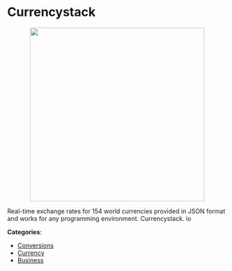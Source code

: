 # Currencystack
<p align="center">
    <img width="400" src="https://raw.githubusercontent.com/apis-list/apis-list/apis/currencystack/logo_256x256.png" />
</p>

Real-time exchange rates for 154 world currencies provided in JSON format and works for any programming environment. Currencystack. io



**Categories**:
- [Conversions](https://github.com/apis-list/apis-list#conversions)
- [Currency](https://github.com/apis-list/apis-list#currency)
- [Business](https://github.com/apis-list/apis-list#business)






